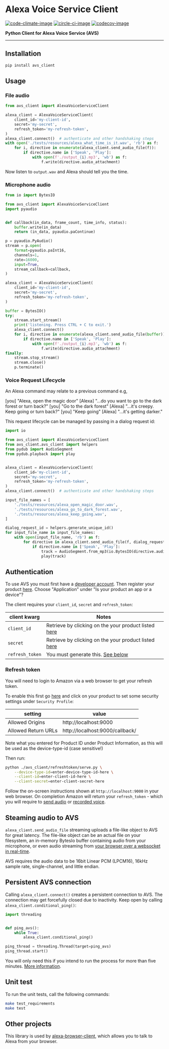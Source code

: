 # Alexa Voice Service Client

[![code-climate-image]][code-climate]
[![circle-ci-image]][circle-ci]
[![codecov-image]][codecov]

**Python Client for Alexa Voice Service (AVS)**

---

## Installation
```sh
pip install avs_client
```

## Usage ##

### File audio ###
```py
from avs_client import AlexaVoiceServiceClient

alexa_client = AlexaVoiceServiceClient(
    client_id='my-client-id',
    secret='my-secret',
    refresh_token='my-refresh-token',
)
alexa_client.connect()  # authenticate and other handshaking steps
with open('./tests/resources/alexa_what_time_is_it.wav', 'rb') as f:
    for i, directive in enumerate(alexa_client.send_audio_file(f)):
        if directive.name in ['Speak', 'Play']:
            with open(f'./output_{i}.mp3', 'wb') as f:
                f.write(directive.audio_attachment)
```

Now listen to `output.wav` and Alexa should tell you the time.

### Microphone audio
```py
from io import BytesIO

from avs_client import AlexaVoiceServiceClient
import pyaudio


def callback(in_data, frame_count, time_info, status):
    buffer.write(in_data)
    return (in_data, pyaudio.paContinue)

p = pyaudio.PyAudio()
stream = p.open(
    format=pyaudio.paInt16,
    channels=1,
    rate=16000,
    input=True,
    stream_callback=callback,
)

alexa_client = AlexaVoiceServiceClient(
    client_id='my-client-id',
    secret='my-secret',
    refresh_token='my-refresh-token',
)

buffer = BytesIO()
try:
    stream.start_stream()
    print('listening. Press CTRL + C to exit.')
    alexa_client.connect()
    for i, directive in enumerate(alexa_client.send_audio_file(buffer)):
        if directive.name in ['Speak', 'Play']:
            with open(f'./output_{i}.mp3', 'wb') as f:
                f.write(directive.audio_attachment)
finally:
    stream.stop_stream()
    stream.close()
    p.terminate()
```

### Voice Request Lifecycle

An Alexa command may relate to a previous command e.g,

[you] "Alexa, open the magic door"
[Alexa] "...do you want to go to the dark forest or turn back?"
[you] "Go to the dark forest"
[Alexa] "...it's creepy. Keep going or turn back?"
[you] "Keep going"
[Alexa] "...it's getting darker."

This request lifecycle can be managed by passing in a dialog request id:

```py
import io

from avs_client import AlexaVoiceServiceClient
from avs_client.avs_client import helpers
from pydub import AudioSegment
from pydub.playback import play


alexa_client = AlexaVoiceServiceClient(
    client_id='my-client-id',
    secret='my-secret',
    refresh_token='my-refresh-token',
)
alexa_client.connect()  # authenticate and other handshaking steps

input_file_names = [
    './tests/resources/alexa_open_magic_door.wav',
    './tests/resources/alexa_go_to_dark_forest.wav',
    './tests/resources/alexa_keep_going.wav',
]

dialog_request_id = helpers.generate_unique_id()
for input_file_name in input_file_names:
    with open(input_file_name, 'rb') as f:
        for directive in alexa_client.send_audio_file(f, dialog_request_id=dialog_request_id):
            if directive.name in ['Speak', 'Play']:
                track = AudioSegment.from_mp3(io.BytesIO(directive.audio_attachment))
                play(track)

```


## Authentication

To use AVS you must first have a [developer account](http://developer.amazon.com). Then register your product [here](https://developer.amazon.com/avs/home.html#/avs/products/new). Choose "Application" under "Is your product an app or a device"?

The client requires your `client_id`, `secret` and `refresh_token`:

| client kwarg    | Notes |
| --------------- | ------------------------------------- |
| `client_id`     | Retrieve by clicking on the your product listed [here](https://developer.amazon.com/avs/home.html#/avs/home) |
| `secret`        | Retrieve by clicking on the your product listed [here](https://developer.amazon.com/avs/home.html#/avs/home) |
| `refresh_token` | You must generate this. [See below](#refresh-token) |

### Refresh token ###

You will need to login to Amazon via a web browser to get your refresh token.

To enable this first go [here](https://developer.amazon.com/avs/home.html#/avs/home) and click on your product to set some security settings under `Security Profile`:

| setting             | value                            |
| ------------------- | ---------------------------------|
| Allowed Origins     | http://localhost:9000           |
| Allowed Return URLs | http://localhost:9000/callback/ |

Note what you entered for Product ID under Product Information, as this will be used as the device-type-id (case sensitive!)

Then run:

```sh
python ./avs_client/refreshtoken/serve.py \
    --device-type-id=enter-device-type-id-here \
    --client-id=enter-client-id-here \
    --client-secret=enter-client-secret-here
```

Follow the on-screen instructions shown at `http://localhost:9000` in your web browser. 
On completion Amazon will return your `refresh_token` - which you will require to [send audio](#file-audio) or [recorded voice](#microphone-audio).

## Steaming audio to AVS
`alexa_client.send_audio_file` streaming uploads a file-like object to AVS for great latency. The file-like object can be an actual file on your filesystem, an in-memory BytesIo buffer containing audio from your microphone, or even audio streaming from [your browser over a websocket in real-time](https://github.com/richtier/alexa-browser-client).

AVS requires the audio data to be 16bit Linear PCM (LPCM16), 16kHz sample rate, single-channel, and little endian.

## Persistent AVS connection

Calling `alexa_client.connect()` creates a persistent connection to AVS. The connection may get forcefully closed due to inactivity. Keep open by calling `alexa_client.conditional_ping()`:

```py
import threading


def ping_avs():
    while True:
        alexa_client.conditional_ping()

ping_thread = threading.Thread(target=ping_avs)
ping_thread.start()
```

You will only need this if you intend to run the process for more than five minutes. [More information](https://developer.amazon.com/public/solutions/alexa/alexa-voice-service/docs/managing-an-http-2-connection).

## Unit test ##

To run the unit tests, call the following commands:

```sh
make test_requirements
make test
```

## Other projects ##

This library is used by [alexa-browser-client](https://github.com/richtier/alexa-browser-client), which allows you to talk to Alexa from your browser.

[code-climate-image]: https://codeclimate.com/github/richtier/alexa-voice-service-client/badges/gpa.svg
[code-climate]: https://codeclimate.com/github/richtier/alexa-voice-service-client

[circle-ci-image]: https://circleci.com/gh/richtier/alexa-voice-service-client/tree/master.svg?style=svg
[circle-ci]: https://circleci.com/gh/richtier/alexa-voice-service-client/tree/master

[codecov-image]: https://codecov.io/gh/richtier/alexa-voice-service-client/branch/master/graph/badge.svg
[codecov]: https://codecov.io/gh/richtier/alexa-voice-service-client

